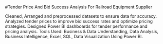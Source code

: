 #Tender Price And Bid Success Analysis For Railroad Equipment Supplier

Cleaned, Arranged and preprocessed datasets to ensure data for accuracy.
Analyzed tender prices to improve bid success rates and optimize pricing strategies.
Designed Power BI dashboards for tender performance and pricing analysis.
Tools Used: Business & Data Understanding, Data Analysis, Business Intelligence, Excel, SQL, Data 
Visualization Using Power BI.
